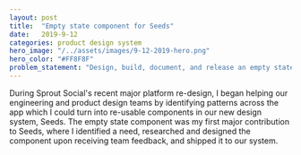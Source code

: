 ```yaml
---
layout: post
title:  "Empty state component for Seeds"
date:   2019-9-12
categories: product design system
hero_image: "/../assets/images/9-12-2019-hero.png"
hero_color: "#FF8F8F"
problem_statement: "Design, build, document, and release an empty state component for Sprout Social's design system."
---
```


During Sprout Social's recent major platform re-design, I began helping our engineering and product design teams by identifying patterns across the app which I could turn into re-usable components in our new design system, Seeds. The empty state component was my first major contribution to Seeds, where I identified a need, researched and designed the component upon receiving team feedback, and shipped it to our system.